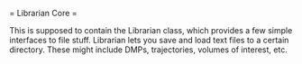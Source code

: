 = Librarian Core =

This is supposed to contain the Librarian class, which provides a few simple interfaces to file stuff.
Librarian lets you save and load text files to a certain directory.
These might include DMPs, trajectories, volumes of interest, etc.

